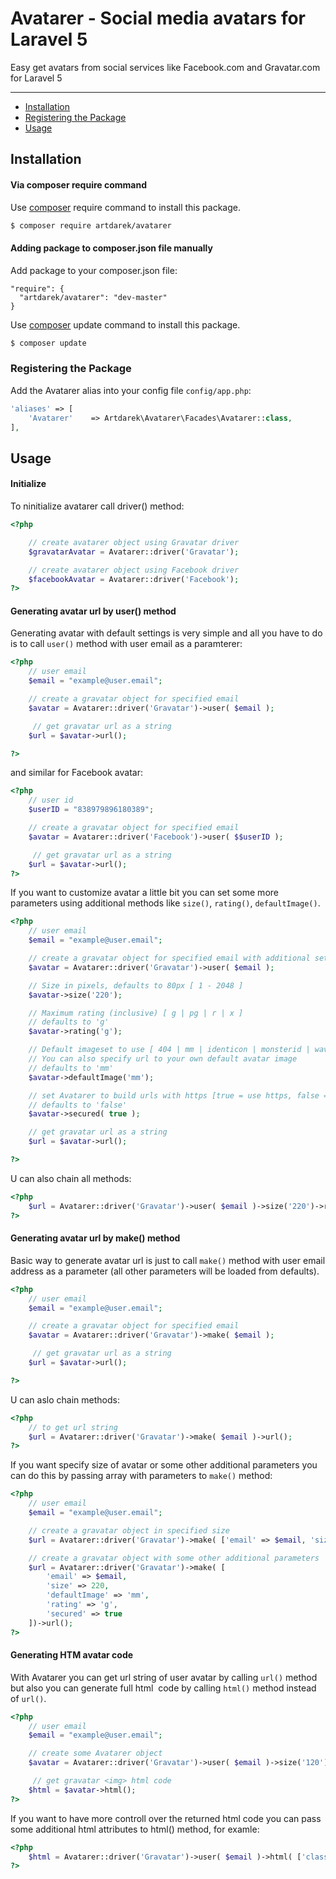 # Avatarer - Social media avatars for Laravel 5

Easy get avatars from social services like Facebook.com and Gravatar.com for Laravel 5

---

- [Installation](#installation)
- [Registering the Package](#registering-the-package)
- [Usage](#usage)

## Installation 

#### Via composer require command

Use [composer](http://getcomposer.org) require command to install this package.

``` bash
$ composer require artdarek/avatarer
```

#### Adding package to composer.json file manually

Add package to your composer.json file:

```
"require": {
  "artdarek/avatarer": "dev-master"
}
```

Use [composer](http://getcomposer.org) update command to install this package.

``` bash
$ composer update
```

### Registering the Package

Add the Avatarer alias into your config file ``config/app.php``:

```php
'aliases' => [
    'Avatarer'    => Artdarek\Avatarer\Facades\Avatarer::class,
],
```

## Usage

#### Initialize

To ninitialize avatarer call driver() method:

```php
<?php

	// create avatarer object using Gravatar driver
 	$gravatarAvatar = Avatarer::driver('Gravatar');

	// create avatarer object using Facebook driver
 	$facebookAvatar = Avatarer::driver('Facebook');
?>
```

#### Generating avatar url by user() method

Generating avatar with default settings is very simple and all you have to do is to call
``user()`` method with user email as a paramterer:

```php
<?php
	// user email
	$email = "example@user.email";

	// create a gravatar object for specified email
 	$avatar = Avatarer::driver('Gravatar')->user( $email );

	 // get gravatar url as a string
	$url = $avatar->url();

?>
```

and similar for Facebook avatar:

```php
<?php
	// user id
	$userID = "838979896180389";

	// create a gravatar object for specified email
 	$avatar = Avatarer::driver('Facebook')->user( $$userID );

	 // get gravatar url as a string
	$url = $avatar->url();
?>
```


If you want to customize avatar a little bit you can set some more parameters using additional methods
like ``size()``, ``rating()``, ``defaultImage()``.

```php
<?php
	// user email
	$email = "example@user.email";

	// create a gravatar object for specified email with additional settings
 	$avatar = Avatarer::driver('Gravatar')->user( $email );

 	// Size in pixels, defaults to 80px [ 1 - 2048 ]
	$avatar->size('220');

	// Maximum rating (inclusive) [ g | pg | r | x ]
	// defaults to 'g'
	$avatar->rating('g');

	// Default imageset to use [ 404 | mm | identicon | monsterid | wavatar ]
	// You can also specify url to your own default avatar image
	// defaults to 'mm'
	$avatar->defaultImage('mm');

    // set Avatarer to build urls with https [true = use https, false = ise http]
    // defaults to 'false'
    $avatar->secured( true );

	// get gravatar url as a string
	$url = $avatar->url();

?>
```

U can also chain all methods:

```php
<?php
 	$url = Avatarer::driver('Gravatar')->user( $email )->size('220')->rating('g')->defaultImage('mm')->url();
?>
```


#### Generating avatar url by make() method

Basic way to generate avatar url is just to call ``make()`` method with
user email address as a parameter (all other parameters will be loaded from defaults).

```php
<?php
	// user email
	$email = "example@user.email";

	// create a gravatar object for specified email
 	$avatar = Avatarer::driver('Gravatar')->make( $email );

	 // get gravatar url as a string
	$url = $avatar->url();

?>
```

U can aslo chain methods:

```php
<?php
	// to get url string
	$url = Avatarer::driver('Gravatar')->make( $email )->url();
?>
```

If you want specify size of avatar or some other additional parameters you can do this
by passing array with parameters to ``make()`` method:

```php
<?php
	// user email
	$email = "example@user.email";

	// create a gravatar object in specified size
 	$url = Avatarer::driver('Gravatar')->make( ['email' => $email, 'size' => 220] )->url();

	// create a gravatar object with some other additional parameters
 	$url = Avatarer::driver('Gravatar')->make( [
 		'email' => $email,
 		'size' => 220,
 		'defaultImage' => 'mm',
 		'rating' => 'g',
 	    'secured' => true
 	])->url();
?>
```


#### Generating HTM avatar code

With Avatarer you can get url string of user avatar by calling ``url()`` method
but also you can generate full html <img> code by calling ``html()`` method instead of ``url()``.

```php
<?php
	// user email
	$email = "example@user.email";

	// create some Avatarer object
 	$avatar = Avatarer::driver('Gravatar')->user( $email )->size('120');

	 // get gravatar <img> html code
	$html = $avatar->html();
?>
```

If you want to have more controll over
the returned html code you can pass some additional html attributes to html() method, for examle:

```php
<?php
	$html = Avatarer::driver('Gravatar')->user( $email )->html( ['class' => 'avatar', 'id' => 'user123' ] );
?>
```
